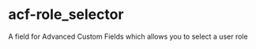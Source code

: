acf-role_selector
=================

A field for Advanced Custom Fields which allows you to select a user role
